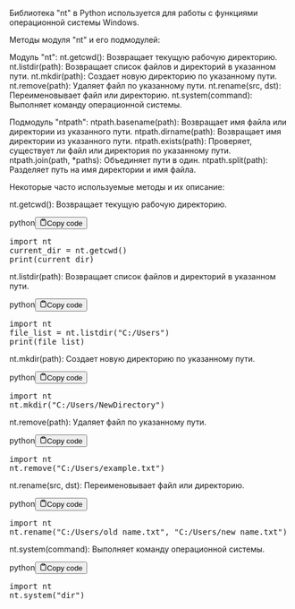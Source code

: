 <p>Библиотека "nt" в Python используется для работы с функциями операционной системы Windows.</p>
<p>Методы модуля "nt" и его подмодулей:</p>
<p>Модуль "nt":
nt.getcwd(): Возвращает текущую рабочую директорию.
nt.listdir(path): Возвращает список файлов и директорий в указанном пути.
nt.mkdir(path): Создает новую директорию по указанному пути.
nt.remove(path): Удаляет файл по указанному пути.
nt.rename(src, dst): Переименовывает файл или директорию.
nt.system(command): Выполняет команду операционной системы.</p>
<p>Подмодуль "ntpath":
ntpath.basename(path): Возвращает имя файла или директории из указанного пути.
ntpath.dirname(path): Возвращает имя директории из указанного пути.
ntpath.exists(path): Проверяет, существует ли файл или директория по указанному пути.
ntpath.join(path, *paths): Объединяет пути в один.
ntpath.split(path): Разделяет путь на имя директории и имя файла.</p>
<p>Некоторые часто используемые методы и их описание:</p>
<p>nt.getcwd(): Возвращает текущую рабочую директорию.</p>
<div class="code-element"><div class="lang-line"><text>python</text><button class="copy-button"id="code7c278f79692c4c6401a99f41b4f14e24b"onclick="copyCode(code7c278f79692c4c6401a99f41b4f14e24, code7c278f79692c4c6401a99f41b4f14e24b)"><svg stroke="currentColor"fill="none"stroke-width="2"viewBox="0 0 24 24"stroke-linecap="round"stroke-linejoin="round"class="h-4 w-4"height="1em"width="1em"xmlns="http://www.w3.org/2000/svg"><path d="M16 4h2a2 2 0 0 1 2 2v14a2 2 0 0 1-2 2H6a2 2 0 0 1-2-2V6a2 2 0 0 1 2-2h2"></path><rect x="8" y="2" width="8" height="4" rx="1" ry="1"></rect></svg><text>Copy code</text></button></div><div class="code" id="code7c278f79692c4c6401a99f41b4f14e24"><div class="highlight"><pre><span></span><span class="kn">import</span> <span class="nn">nt</span>
<span class="n">current_dir</span> <span class="o">=</span> <span class="n">nt</span><span class="o">.</span><span class="n">getcwd</span><span class="p">()</span>
<span class="nb">print</span><span class="p">(</span><span class="n">current_dir</span><span class="p">)</span>
</pre></div></div></div>

<p>nt.listdir(path): Возвращает список файлов и директорий в указанном пути.</p>
<div class="code-element"><div class="lang-line"><text>python</text><button class="copy-button"id="codee286e497ed52151f85af45b495eb41ebb"onclick="copyCode(codee286e497ed52151f85af45b495eb41eb, codee286e497ed52151f85af45b495eb41ebb)"><svg stroke="currentColor"fill="none"stroke-width="2"viewBox="0 0 24 24"stroke-linecap="round"stroke-linejoin="round"class="h-4 w-4"height="1em"width="1em"xmlns="http://www.w3.org/2000/svg"><path d="M16 4h2a2 2 0 0 1 2 2v14a2 2 0 0 1-2 2H6a2 2 0 0 1-2-2V6a2 2 0 0 1 2-2h2"></path><rect x="8" y="2" width="8" height="4" rx="1" ry="1"></rect></svg><text>Copy code</text></button></div><div class="code" id="codee286e497ed52151f85af45b495eb41eb"><div class="highlight"><pre><span></span><span class="kn">import</span> <span class="nn">nt</span>
<span class="n">file_list</span> <span class="o">=</span> <span class="n">nt</span><span class="o">.</span><span class="n">listdir</span><span class="p">(</span><span class="s2">&quot;C:/Users&quot;</span><span class="p">)</span>
<span class="nb">print</span><span class="p">(</span><span class="n">file_list</span><span class="p">)</span>
</pre></div></div></div>

<p>nt.mkdir(path): Создает новую директорию по указанному пути.</p>
<div class="code-element"><div class="lang-line"><text>python</text><button class="copy-button"id="code75cece4fa78439eaa9fcaf2383d53c84b"onclick="copyCode(code75cece4fa78439eaa9fcaf2383d53c84, code75cece4fa78439eaa9fcaf2383d53c84b)"><svg stroke="currentColor"fill="none"stroke-width="2"viewBox="0 0 24 24"stroke-linecap="round"stroke-linejoin="round"class="h-4 w-4"height="1em"width="1em"xmlns="http://www.w3.org/2000/svg"><path d="M16 4h2a2 2 0 0 1 2 2v14a2 2 0 0 1-2 2H6a2 2 0 0 1-2-2V6a2 2 0 0 1 2-2h2"></path><rect x="8" y="2" width="8" height="4" rx="1" ry="1"></rect></svg><text>Copy code</text></button></div><div class="code" id="code75cece4fa78439eaa9fcaf2383d53c84"><div class="highlight"><pre><span></span><span class="kn">import</span> <span class="nn">nt</span>
<span class="n">nt</span><span class="o">.</span><span class="n">mkdir</span><span class="p">(</span><span class="s2">&quot;C:/Users/NewDirectory&quot;</span><span class="p">)</span>
</pre></div></div></div>

<p>nt.remove(path): Удаляет файл по указанному пути.</p>
<div class="code-element"><div class="lang-line"><text>python</text><button class="copy-button"id="codea22f32f5655b61718f050f8a77ee66afb"onclick="copyCode(codea22f32f5655b61718f050f8a77ee66af, codea22f32f5655b61718f050f8a77ee66afb)"><svg stroke="currentColor"fill="none"stroke-width="2"viewBox="0 0 24 24"stroke-linecap="round"stroke-linejoin="round"class="h-4 w-4"height="1em"width="1em"xmlns="http://www.w3.org/2000/svg"><path d="M16 4h2a2 2 0 0 1 2 2v14a2 2 0 0 1-2 2H6a2 2 0 0 1-2-2V6a2 2 0 0 1 2-2h2"></path><rect x="8" y="2" width="8" height="4" rx="1" ry="1"></rect></svg><text>Copy code</text></button></div><div class="code" id="codea22f32f5655b61718f050f8a77ee66af"><div class="highlight"><pre><span></span><span class="kn">import</span> <span class="nn">nt</span>
<span class="n">nt</span><span class="o">.</span><span class="n">remove</span><span class="p">(</span><span class="s2">&quot;C:/Users/example.txt&quot;</span><span class="p">)</span>
</pre></div></div></div>

<p>nt.rename(src, dst): Переименовывает файл или директорию.</p>
<div class="code-element"><div class="lang-line"><text>python</text><button class="copy-button"id="code70a2fc0d1eb212e64aa290195336fce6b"onclick="copyCode(code70a2fc0d1eb212e64aa290195336fce6, code70a2fc0d1eb212e64aa290195336fce6b)"><svg stroke="currentColor"fill="none"stroke-width="2"viewBox="0 0 24 24"stroke-linecap="round"stroke-linejoin="round"class="h-4 w-4"height="1em"width="1em"xmlns="http://www.w3.org/2000/svg"><path d="M16 4h2a2 2 0 0 1 2 2v14a2 2 0 0 1-2 2H6a2 2 0 0 1-2-2V6a2 2 0 0 1 2-2h2"></path><rect x="8" y="2" width="8" height="4" rx="1" ry="1"></rect></svg><text>Copy code</text></button></div><div class="code" id="code70a2fc0d1eb212e64aa290195336fce6"><div class="highlight"><pre><span></span><span class="kn">import</span> <span class="nn">nt</span>
<span class="n">nt</span><span class="o">.</span><span class="n">rename</span><span class="p">(</span><span class="s2">&quot;C:/Users/old_name.txt&quot;</span><span class="p">,</span> <span class="s2">&quot;C:/Users/new_name.txt&quot;</span><span class="p">)</span>
</pre></div></div></div>

<p>nt.system(command): Выполняет команду операционной системы.</p>
<div class="code-element"><div class="lang-line"><text>python</text><button class="copy-button"id="coded157a416a3264166f5655b7cc5998783b"onclick="copyCode(coded157a416a3264166f5655b7cc5998783, coded157a416a3264166f5655b7cc5998783b)"><svg stroke="currentColor"fill="none"stroke-width="2"viewBox="0 0 24 24"stroke-linecap="round"stroke-linejoin="round"class="h-4 w-4"height="1em"width="1em"xmlns="http://www.w3.org/2000/svg"><path d="M16 4h2a2 2 0 0 1 2 2v14a2 2 0 0 1-2 2H6a2 2 0 0 1-2-2V6a2 2 0 0 1 2-2h2"></path><rect x="8" y="2" width="8" height="4" rx="1" ry="1"></rect></svg><text>Copy code</text></button></div><div class="code" id="coded157a416a3264166f5655b7cc5998783"><div class="highlight"><pre><span></span><span class="kn">import</span> <span class="nn">nt</span>
<span class="n">nt</span><span class="o">.</span><span class="n">system</span><span class="p">(</span><span class="s2">&quot;dir&quot;</span><span class="p">)</span>
</pre></div></div></div>